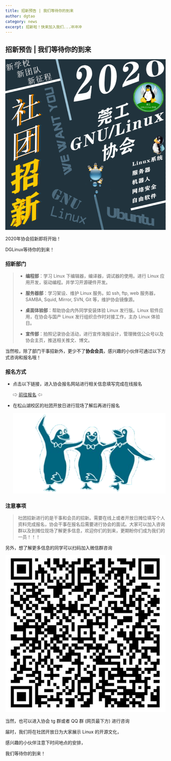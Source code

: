 ```yaml
---
title: 招新预告 | 我们等待你的到来
author: dgtao
category: news
excerpt: 招新啦！快来加入我们...冲冲冲
---
```




## 招新预告 | 我们等待你的到来

![招新啦](../public/assets/join-2020/poster.jpg)

2020年协会招新即将开始！

DGLinux等待你的到来！

### 招新部门

>* **编程部**：学习 Linux 下编辑器，编译器，调试器的使用。进行 Linux 应用开发，驱动编程。并学习开源硬件开发。
>
>* **服务器部**：学习架设、维护 Linux 服务。如 ssh, ftp, web 服务器，SAMBA, Squid, Mirror, SVN, Git 等，维护协会镜像源。
>
>* **桌面体验部**：帮助协会内外同学安装体验 Linux 发行版。Linux 软件应用，在协会与国产 Linux 发行组织合作时对接工作，主办 Linux 体验日。
>
>* **宣传部**：拍照记录协会活动，进行宣传海报设计，管理微信公众号以及协会主页，推送相关推文、博文。

当然啦，除了部门干事招新外，更少不了**协会会员**，感兴趣的小伙伴可通过以下方式咨询和报名哦！

### 报名方式

* 点击以下链接，进入协会报名网站进行相关信息填写完成在线报名

     ⇨ [前往报名]( http://linux.dgut.edu.cn/join/ ) ⇦

* 在松山湖校区的社团开放日进行现场了解后再进行报名

  ![我们等着你们的到来！](../public/assets/join-2020/penguins.png)

  


### 注意事项

>社团招新进行的是干事和会员的招新。需要在线上或者开放日摊位填写个人资料完成报名，协会干事在报名后需要进行协会的面试。大家可以加入咨询群以及到摊位现场了解更多信息，欢迎你们的到来，更期盼你们成为我们的一员！！！ 



另外，想了解更多信息的同学可以扫码加入微信群咨询

![2020招新咨询群](../public/assets/join-2020/wechat.jpg)

当然，也可以进入协会 tg 群或者 QQ 群 (网页最下方) 进行咨询

届时，我们将在社团开放日为大家展示 Linux 的开源文化，

感兴趣的小伙伴注意下时间地点的安排，

我们等待你的到来！

